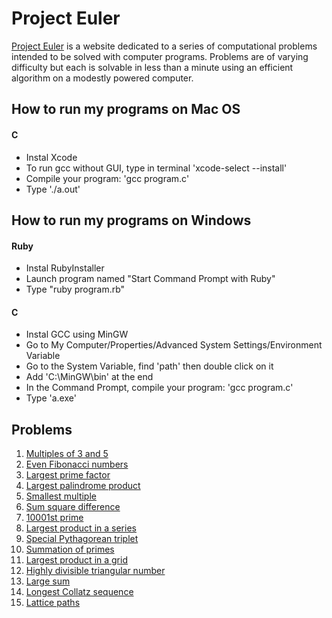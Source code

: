# Project Euler

[Project Euler](https://projecteuler.net/) is a website dedicated to a series of computational problems intended to be solved with computer programs.
Problems are of varying difficulty but each is solvable in less than a minute using an efficient algorithm on a modestly powered computer.


## How to run my programs on Mac OS

#### C

- Instal Xcode
- To run gcc without GUI, type in terminal 'xcode-select --install'
- Compile your program: 'gcc program.c'
- Type './a.out'

## How to run my programs on Windows

#### Ruby

- Instal RubyInstaller
- Launch program named "Start Command Prompt with Ruby"
- Type "ruby program.rb"

#### C

- Instal GCC using MinGW
- Go to My Computer/Properties/Advanced System Settings/Environment Variable
- Go to the System Variable, find 'path' then double click on it
- Add 'C:\MinGW\bin' at the end
- In the Command Prompt, compile your program: 'gcc program.c'
- Type 'a.exe'

## Problems

1. [Multiples of 3 and 5](https://github.com/florianmainguy/project-Euler/tree/master/pb01)
2. [Even Fibonacci numbers](https://github.com/florianmainguy/project-Euler/tree/master/pb02)
3. [Largest prime factor](https://github.com/florianmainguy/project-Euler/tree/master/pb03)
4. [Largest palindrome product](https://github.com/florianmainguy/project-Euler/tree/master/pb04)
5. [Smallest multiple](https://github.com/florianmainguy/project-Euler/tree/master/pb05)
6. [Sum square difference](https://github.com/florianmainguy/project-Euler/tree/master/pb06)
7. [10001st prime](https://github.com/florianmainguy/project-Euler/tree/master/pb07)
8. [Largest product in a series](https://github.com/florianmainguy/project-Euler/tree/master/pb08)
9. [Special Pythagorean triplet](https://github.com/florianmainguy/project-Euler/tree/master/pb09)
10. [Summation of primes](https://github.com/florianmainguy/project-Euler/tree/master/pb10)
11. [Largest product in a grid](https://github.com/florianmainguy/project-Euler/tree/master/pb11)
12. [Highly divisible triangular number](https://github.com/florianmainguy/project-Euler/tree/master/pb12)
13. [Large sum](https://github.com/florianmainguy/project-Euler/tree/master/pb13)
14. [Longest Collatz sequence](https://github.com/florianmainguy/project-Euler/tree/master/pb14)
14. [Lattice paths](https://github.com/florianmainguy/project-Euler/tree/master/pb15)
